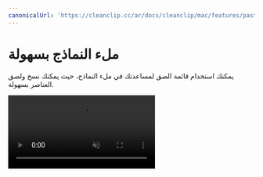 ```yaml
---
canonicalUrl: 'https://cleanclip.cc/ar/docs/cleanclip/mac/features/pastestack-fill-form'
---
```



# ملء النماذج بسهولة

يمكنك استخدام قائمة الصق لمساعدتك في ملء النماذج، حيث يمكنك نسخ ولصق العناصر بسهولة.


<video autoplay muted loop>
    <source src="/ar/videos/pastestack-fill-form.mp4" type="video/mp4">
    <iframe src="/ar/videos/pastestack-fill-form.mp4" scrolling="no" border="0" frameborder="0" allow="autoplay; encrypted-media" allowfullscreen></iframe>
</video>